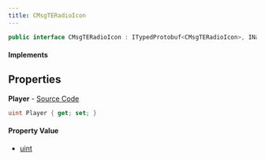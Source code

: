 ```yaml
---
title: CMsgTERadioIcon
---
```


```csharp
public interface CMsgTERadioIcon : ITypedProtobuf<CMsgTERadioIcon>, INativeHandle
```

#### Implements

## Properties

**Player** - [Source Code](https://github.com/swiftly-solution/swiftlys2/blob/master/managed/src/SwiftlyS2.Generated/Protobufs/Interfaces/CMsgTERadioIcon.cs#L13)

```csharp
uint Player { get; set; }
```

#### Property Value

- [uint](https://learn.microsoft.com/dotnet/api/system.uint32)

